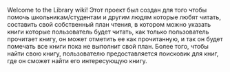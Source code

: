 Welcome to the Library wiki! Этот проект был создан для того чтобы помочь школьникам/студентам и другим людям которые любят читать, составить свой собственный план чтения, в котором можно указать книги которые пользователь будет читать, как только пользователь прочитает книгу, он может отметить ее как прочитанную, и так он будет помечать все книги пока не выполнит свой план. Более того, чтобы найти свою книгу, пользователю предоставляется поисковик для книг, где он сможет найти его интересующую книгу.